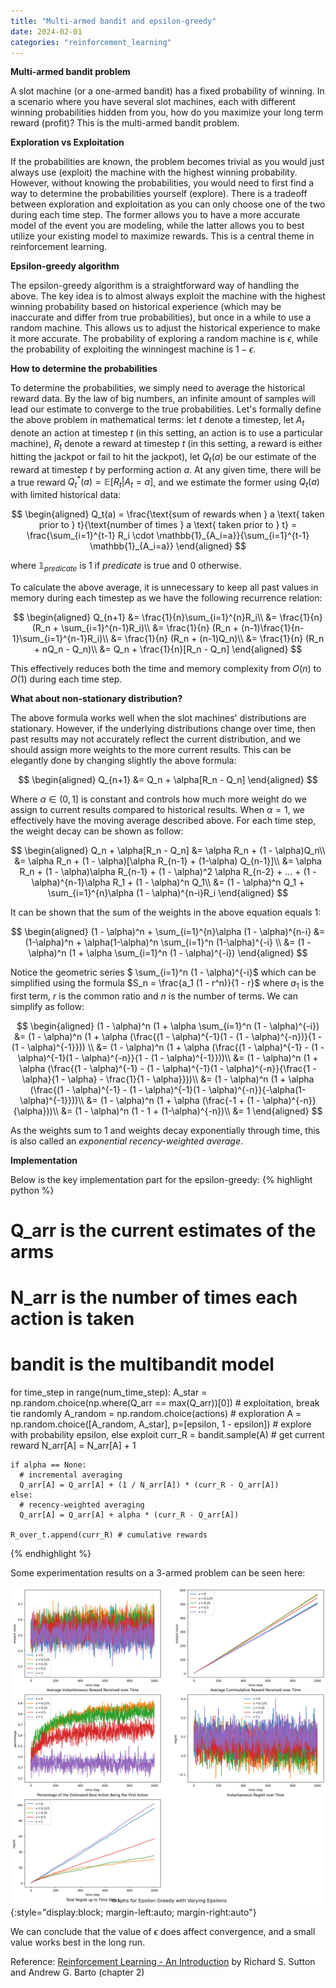 ```yaml
---
title: "Multi-armed bandit and epsilon-greedy"
date: 2024-02-01
categories: "reinforcement_learning"
---
```


**Multi-armed bandit problem**

A slot machine (or a one-armed bandit) has a fixed probability of winning. In a scenario where you have several slot machines, each with different winning probabilities hidden from you, how do you maximize your long term reward (profit)? This is the multi-armed bandit problem. 

**Exploration vs Exploitation**

If the probabilities are known, the problem becomes trivial as you would just always use (exploit) the machine with the highest winning probability. However, without knowing the probabilities, you would need to first find a way to determine the probabilities yourself (explore). There is a tradeoff between exploration and exploitation as you can only choose one of the two during each time step. The former allows you to have a more accurate model of the event you are modeling, while the latter allows you to best utilize your existing model to maximize rewards. This is a central theme in reinforcement learning. 

**Epsilon-greedy algorithm**

The epsilon-greedy algorithm is a straightforward way of handling the above. The key idea is to almost always exploit the machine with the highest winning probability based on historical experience (which may be inaccurate and differ from true probabilities), but once in a while to use a random machine. This allows us to adjust the historical experience to make it more accurate. The probability of exploring a random machine is $\epsilon$, while the probability of exploiting the winningest machine is $1 - \epsilon$.

**How to determine the probabilities**

To determine the probabilities, we simply need to average the historical reward data. By the law of big numbers, an infinite amount of samples will lead our estimate to converge to the true probabilities. Let's formally define the above problem in mathematical terms: let $t$ denote a timestep, let $A_t$ denote an action at timestep $t$ (in this setting, an action is to use a particular machine), $R_t$ denote a reward at timestep $t$ (in this setting, a reward is either hitting the jackpot or fail to hit the jackpot), let $Q_t(a)$ be our estimate of the reward at timestep $t$ by performing action $a$. At any given time, there will be a true reward $Q^*_t(a) = \mathbb{E}[R_t \vert A_t = a]$, and we estimate the former using $Q_t(a)$ with limited historical data:

$$
\begin{aligned}
Q_t(a) = \frac{\text{sum of rewards when } a \text{ taken prior to } t}{\text{number of times } a \text{ taken prior to } t} = \frac{\sum_{i=1}^{t-1} R_i \cdot \mathbb{1}_{A_i=a}}{\sum_{i=1}^{t-1} \mathbb{1}_{A_i=a}}
\end{aligned}
$$

where $\mathbb{1}_{predicate}$ is 1 if *predicate* is true and 0 otherwise.

To calculate the above average, it is unnecessary to keep all past values in memory during each timestep as we have the following recurrence relation:

$$
\begin{aligned}
Q_{n+1} &= \frac{1}{n}\sum_{i=1}^{n}R_i\\
&= \frac{1}{n} (R_n + \sum_{i=1}^{n-1}R_i)\\
&= \frac{1}{n} (R_n + (n-1)\frac{1}{n-1}\sum_{i=1}^{n-1}R_i)\\
&= \frac{1}{n} (R_n + (n-1)Q_n)\\
&= \frac{1}{n} (R_n + nQ_n - Q_n)\\
&= Q_n + \frac{1}{n}[R_n - Q_n]
\end{aligned}
$$

This effectively reduces both the time and memory complexity from $O(n)$ to $O(1)$ during each time step.

**What about non-stationary distribution?**

The above formula works well when the slot machines' distributions are stationary. However, if the underlying distributions change over time, then past results may not accurately reflect the current distribution, and we should assign more weights to the more current results. This can be elegantly done by changing slightly the above formula:

$$
\begin{aligned}
Q_{n+1} &= Q_n + \alpha[R_n - Q_n]
\end{aligned}
$$

Where $\alpha \in (0, 1]$ is constant and controls how much more weight do we assign to current results compared to historical results. When $\alpha = 1$, we effectively have the moving average described above. For each time step, the weight decay can be shown as follow:

$$
\begin{aligned}
Q_n + \alpha[R_n - Q_n] &= \alpha R_n + (1 - \alpha)Q_n\\
&= \alpha R_n + (1 - \alpha)[\alpha R_{n-1} + (1-\alpha) Q_{n-1}]\\
&= \alpha R_n  + (1 - \alpha)\alpha R_{n-1} + (1 - \alpha)^2 \alpha R_{n-2} + ... + (1 - \alpha)^{n-1}\alpha R_1 + (1 - \alpha)^n Q_1\\
&= (1 - \alpha)^n Q_1 + \sum_{i=1}^{n}\alpha (1 - \alpha)^{n-i}R_i
\end{aligned}
$$

It can be shown that the sum of the weights in the above equation equals 1:

$$
\begin{aligned}
(1 - \alpha)^n + \sum_{i=1}^{n}\alpha (1 - \alpha)^{n-i} &= (1-\alpha)^n + \alpha(1-\alpha)^n \sum_{i=1}^n (1-\alpha)^{-i} \\
&= (1 - \alpha)^n (1 + \alpha \sum_{i=1}^n (1 - \alpha)^{-i})
\end{aligned}
$$

Notice the geometric series $ \sum_{i=1}^n (1 - \alpha)^{-i}$ which can be simplified using the formula $S_n = \frac{a_1 (1 - r^n)}{1 - r}$ where $a_1$ is the first term, $r$ is the common ratio and $n$ is the number of terms. We can simplify as follow:

$$
\begin{aligned}
(1 - \alpha)^n (1 + \alpha \sum_{i=1}^n (1 - \alpha)^{-i}) &= (1 - \alpha)^n (1 + \alpha (\frac{(1 - \alpha)^{-1}(1 - (1 - \alpha)^{-n})}{1 - (1 - \alpha)^{-1}})) \\
&= (1 - \alpha)^n (1 + \alpha (\frac{(1 - \alpha)^{-1} - (1 - \alpha)^{-1}(1 - \alpha)^{-n}}{1 - (1 - \alpha)^{-1}}))\\
&= (1 - \alpha)^n (1 + \alpha (\frac{(1 - \alpha)^{-1} - (1 - \alpha)^{-1}(1 - \alpha)^{-n}}{\frac{1 - \alpha}{1 - \alpha} - \frac{1}{1 - \alpha}}))\\
&= (1 - \alpha)^n (1 + \alpha (\frac{(1 - \alpha)^{-1} - (1 - \alpha)^{-1}(1 - \alpha)^{-n}}{-\alpha(1-\alpha)^{-1}}))\\
&= (1 - \alpha)^n (1 + \alpha (\frac{-1 + (1 - \alpha)^{-n}}{\alpha}))\\
&= (1 - \alpha)^n (1 - 1 + (1-\alpha)^{-n})\\
&= 1
\end{aligned}
$$

As the weights sum to 1 and weights decay exponentially through time, this is also called an *exponential recency-weighted average*.

**Implementation**

Below is the key implementation part for the epsilon-greedy:
{% highlight python %}
  # Q_arr is the current estimates of the arms
  # N_arr is the number of times each action is taken
  # bandit is the multibandit model
  for time_step in range(num_time_step):
    A_star = np.random.choice(np.where(Q_arr == max(Q_arr))[0]) # exploitation, break tie randomly
    A_random = np.random.choice(actions) # exploration
    A = np.random.choice([A_random, A_star], p=[epsilon,  1 - epsilon]) # explore with probability epsilon, else exploit
    curr_R = bandit.sample(A) # get current reward
    N_arr[A] = N_arr[A] + 1 

    if alpha == None:
      # incremental averaging
      Q_arr[A] = Q_arr[A] + (1 / N_arr[A]) * (curr_R - Q_arr[A]) 
    else:
      # recency-weighted averaging
      Q_arr[A] = Q_arr[A] + alpha * (curr_R - Q_arr[A])

    R_over_t.append(curr_R) # cumulative rewards
{% endhighlight %}

Some experimentation results on a 3-armed problem can be seen here:

![p15_multibandit_epsilon_greedy_1](https://raw.githubusercontent.com/WWWonderer/tech_blog/main/assets/images/p15_multibandit_epsilon_greedy_1.png){:style="display:block; margin-left:auto; margin-right:auto"}

We can conclude that the value of $\epsilon$ does affect convergence, and a small value works best in the long run. 

Reference: [Reinforcement Learning - An Introduction][sutton_book] by Richard S. Sutton and Andrew G. Barto (chapter 2)

[sutton_book]: https://www.andrew.cmu.edu/course/10-703/textbook/BartoSutton.pdf